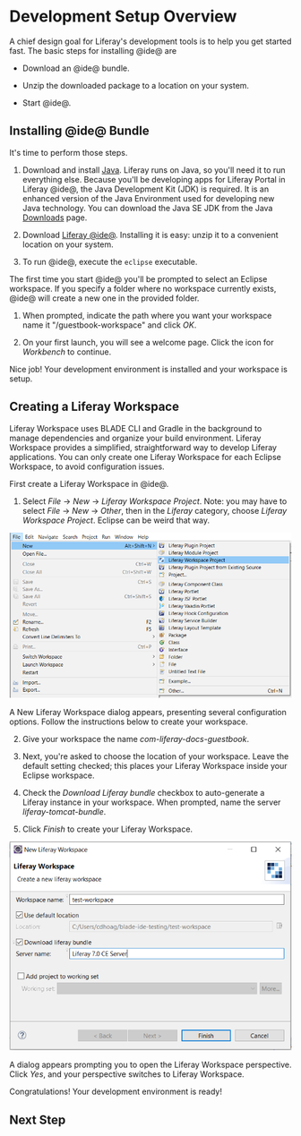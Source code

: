 # Development Setup Overview [](id=development-setup-overview)

A chief design goal for Liferay's development tools is to help you get started
fast. The basic steps for installing @ide@ are

* Download an @ide@ bundle. 

* Unzip the downloaded package to a location on your system. 

* Start @ide@. 

## Installing @ide@ Bundle [](id=installing-ide-bundle)

It's time to perform those steps. 

1.  Download and install [Java](http://java.oracle.com). Liferay runs on Java,
    so you'll need it to run everything else. Because you'll be developing apps
    for Liferay Portal in Liferay @ide@, the Java Development Kit (JDK) is
    required.  It is an enhanced version of the Java Environment used for
    developing new Java technology. You can download the Java SE JDK from the
    Java
    [Downloads](http://www.oracle.com/technetwork/java/javase/downloads/index.html)
    page. 

2.  Download
    [Liferay @ide@](https://www.liferay.com/downloads/liferay-projects/liferay-ide).
    Installing it is easy: unzip it to a convenient location on your system. 

3. To run @ide@, execute the `eclipse` executable. 

The first time you start @ide@ you'll be prompted to select an Eclipse 
workspace. If you specify a folder where no workspace currently exists, @ide@ 
will create a new one in the provided folder.

1. When prompted, indicate the path where you want your workspace name it
    "/guestbook-workspace" and click *OK*.

2. On your first launch, you will see a welcome page. Click the 
    icon for *Workbench* to continue.

Nice job! Your development environment is installed and your workspace is 
setup. 

## Creating a Liferay Workspace [](id=creating-a-liferay-workspace)

Liferay Workspace uses BLADE CLI and Gradle in the background to manage 
dependencies and organize your build environment. Liferay Workspace 
provides a simplified, straightforward way to develop Liferay applications. You 
can only create one Liferay Workspace for each Eclipse Workspace, to avoid 
configuration issues. 

First create a Liferay Workspace in @ide@.

1. Select *File* &rarr; *New* &rarr; *Liferay Workspace Project*. Note: you may 
    have to select *File* &rarr; *New* &rarr; *Other*, then in the *Liferay* 
	category, choose *Liferay Workspace Project*. Eclipse can be weird that 
	way. 

![Figure 1: By selecting *Liferay Workspace*, you begin the process of creating a new workspace for your Liferay projects.](../../../images/selecting-liferay-workspace.png)

A New Liferay Workspace dialog appears, presenting several configuration
options. Follow the instructions below to create your workspace.

2. Give your workspace the name *com-liferay-docs-guestbook*. 

3. Next, you're asked to choose the location of your workspace. Leave the
   default setting checked; this places your Liferay Workspace inside your 
   Eclipse workspace. 

4. Check the *Download Liferay bundle* checkbox to auto-generate a
   Liferay instance in your workspace. When prompted, name the server 
   *liferay-tomcat-bundle*. 

5. Click *Finish* to create your Liferay Workspace.

![Figure 2: Liferay @ide@ provides an easy-to-follow menu to create your Liferay Workspace.](../../../images/new-workspace-menu.png)

A dialog appears prompting you to open the Liferay Workspace perspective.
Click *Yes*, and your perspective switches to Liferay Workspace.

Congratulations! Your development environment is ready! 

## Next Step [](id=next-step)


